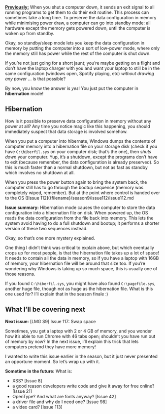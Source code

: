 [**Previously:**](https://buttondown.email/laymansguide/archive/) When you shut a computer down, it sends an exit signal to all running programs to get them to do their exit routine. This process can sometimes take a long time. To preserve the data configuration in memory while minimising power draw, a computer can go into standby mode: all hardware except the memory gets powered down, until the computer is woken up from standby.

Okay, so standby/sleep mode lets you keep the data configuration in memory by putting the computer into a sort of low-power mode, where only the memory still has power while the rest of the computer is shut down.

If you’re not just going for a short jaunt; you’re maybe getting on a flight and don’t have the laptop charger with you and want your laptop to still be in the same configuration (windows open, Spotify playing, etc) *without drawing any power* … is that possible?

By now, you know the answer is *yes*! You just put the computer in **hibernation** mode!

## Hibernation

How is it possible to preserve data configuration in memory without any power at all? Any time you notice magic like this happening, you should immediately suspect that data storage is involved somehow.

When you put a computer into hibernate, Windows dumps the contents of computer memory into a hibernation file on your storage disk (check if you have `C:\hiberfil.sys` on your computer disk; that’s the one), then *shuts down* your computer. Yup, it’s a shutdown, except the programs don’t have to exit (because remember, the data configuration is already preserved). So this is much faster than a normal shutdown, but not as fast as standby which involves no shutdown at all.

When you press the power button again to bring the system back, the computer still has to go through the bootup sequence (memory was completely wiped, remember). But at the point where control is handed over to the OS ([Issue 112]({filename}/season9/issue112/issue112.md

**Issue summary:** Hibernation mode causes the computer to store the data configuration into a hibernation file on disk. When powered up, the OS reads the data configuration from the file back into memory. This lets the system avoid having to do a full shutdown and bootup; it performs a shorter version of these two sequences instead.

Okay, so that’s one more mystery explained.

One thing I didn’t think was critical to explain above, but which eventually crops up for most people, is that the hibernation file takes up a lot of space! It needs to contain all the data in memory, so if you have a laptop with 16GB of memory, your hibernation file will be around that size too. If you’re wondering why Windows is taking up so much space, this is usually one of those reasons.

If you found `C:\hiberfil.sys`, you might have also found `C:\pagefile.sys`, another huge file, though not as huge as the hibernation file. What is this one used for? I’ll explain that in the season finale :)

## What I’ll be covering next

**Next issue:** [LMG S9] Issue 117: Swap space

Sometimes, you get a laptop with 2 or 4 GB of memory, and you wonder how it’s able to run Chrome with 46 tabs open; shouldn’t you have run out of memory by now? In the next issue, I’ll explain this trick that lets computers pretend they have more memory!

I wanted to write this issue earlier in the season, but it just never presented an opportune moment. So let’s wrap up with it.

**Sometime in the future:** What is:

- XSS? [Issue 8]
- a good reason developers write code and give it away for free online? [Issue 21]
- OpenType? And what are fonts anyway? [Issue 42]
- a driver file and why do I need one? [Issue 98]
- a video card? [Issue 113]
